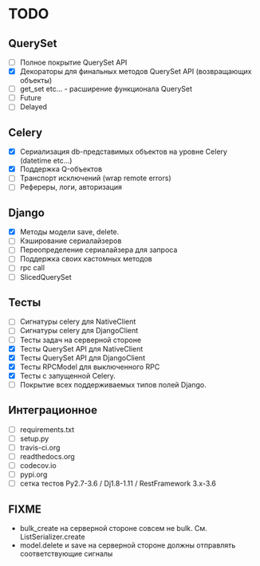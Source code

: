 TODO
====

QuerySet
--------

- [ ] Полное покрытие QuerySet API
- [x] Декораторы для финальных методов QuerySet API (возвращающих объекты)
- [ ] get_set etc... - расширение функционала QuerySet
- [ ] Future
- [ ] Delayed

Celery
------
- [x] Сериализация db-представимых объектов на уровне Celery (datetime etc...)
- [x] Поддержка Q-объектов
- [ ] Транспорт исключений (wrap remote errors)
- [ ] Рефереры, логи, авторизация

Django
------
- [x] Методы модели save, delete.
- [ ] Кэширование сериалайзеров
- [ ] Переопределение сериалайзера для запроса
- [ ] Поддержка своих кастомных методов
- [ ] rpc call
- [ ] SlicedQuerySet

Тесты
-----
- [ ] Сигнатуры celery для NativeClient
- [ ] Сигнатуры celery для DjangoClient
- [ ] Тесты задач на серверной стороне
- [x] Тесты QuerySet API для NativeClient
- [x] Тесты QuerySet API для DjangoClient
- [x] Тесты RPCModel для выключенного RPC
- [x] Тесты с запущенной Celery.
- [ ] Покрытие всех поддерживаемых типов полей Django.

Интеграционное
--------------

- [ ] requirements.txt
- [ ] setup.py
- [ ] travis-ci.org
- [ ] readthedocs.org
- [ ] codecov.io
- [ ] pypi.org
- [ ] сетка тестов Py2.7-3.6 / Dj1.8-1.11 / RestFramework 3.x-3.6

FIXME
-----

* bulk_create на серверной стороне совсем не bulk. См. ListSerializer.create
* model.delete и save на серверной стороне должны отправлять соответствующие 
сигналы